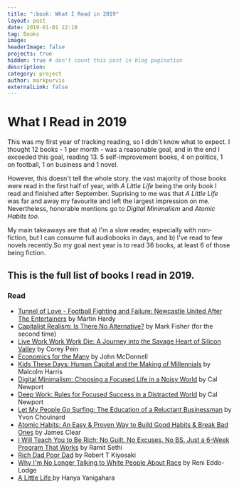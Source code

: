 ```yaml
---
title: ":book: What I Read in 2019"
layout: post
date: 2019-01-01 22:10
tag: Books
image:
headerImage: false
projects: true
hidden: true # don't count this post in blog pagination
description:
category: project
author: markpurvis
externalLink: false
---
```


<h1>What I Read in 2019</h1>

<p>This was my first year of tracking reading, so I didn't know what to expect. I thought 12 books - 1 per month - was a reasonable goal, and in the end I exceeded this goal, reading 13. 5 self-improvement books, 4 on politics, 1 on football, 1 on business and 1 novel.</p>

<p> However, this doesn't tell the whole story. the vast majority of those books were read in the first half of year, with <i> A Little Life </i> being the only book I read and finished after September. Suprising to me was that <i>A Little Life</i> was far and away my favourite and left the largest impression on me. Nevertheless, honorable mentions go to <i>Digital Minimalism</i> and <i>Atomic Habits too</i>.</p>

<p>My main takeaways are that a) I'm a slow reader, especially with non-fiction, but I can consume full audiobooks in days, and b) I've read to few novels recently.So my goal next year is to read 36 books, at least 6 of those being fiction.</p>


<h2>This is the full list of books I read in 2019.</h2>

<h3>Read</h3>
<ul class="read">
	<li><a href="https://www.goodreads.com/book/show/33547365-tunnel-of-love">Tunnel of Love - Football Fighting and Failure: Newcastle United After The Entertainers</a> by Martin Hardy</li>
	<li><a href="https://www.goodreads.com/book/show/6763725-capitalist-realism">Capitalist Realism: Is There No Alternative?</a> by Mark Fisher (for the second time) </li>
	<li><a href="https://www.goodreads.com/book/show/35684687-live-work-work-work-die">Live Work Work Work Die: A Journey into the Savage Heart of Silicon Valley</a> by Corey Pein</li>
	<li><a href="https://www.goodreads.com/book/show/41967145-economics-for-the-many">Economics for the Many</a> by John McDonnell</li>
	<li><a href="https://www.goodreads.com/book/show/34523218-kids-these-days">Kids These Days: Human Capital and the Making of Millennials</a> by Malcolm Harris</li>
	<li><a href="https://www.goodreads.com/book/show/40672036-digital-minimalism">Digital Minimalism: Choosing a Focused Life in a Noisy World</a> by Cal Newport</li>
	<li><a href="https://www.goodreads.com/book/show/25744928-deep-work">Deep Work: Rules for Focused Success in a Distracted World</a> by Cal Newport</li>
	<li><a href="https://www.goodreads.com/book/show/22155.Let_My_People_Go_Surfing">Let My People Go Surfing: The Education of a Reluctant Businessman</a> by Yvon Chouinard</li>
	<li><a href="https://www.goodreads.com/book/show/40121378-atomic-habits">Atomic Habits: An Easy & Proven Way to Build Good Habits & Break Bad Ones</a> by James Clear</li>
	<li><a href="https://www.goodreads.com/book/show/40591670-i-will-teach-you-to-be-rich">I Will Teach You to Be Rich: No Guilt. No Excuses. No BS. Just a 6-Week Program That Works</a> by Ramit Sethi</li>
	<li><a href="https://www.goodreads.com/book/show/46443010-rich-dad-poor-dad">Rich Dad Poor Dad</a> by Robert T Kiyosaki</li>
	<li><a href="https://www.goodreads.com/book/show/33606119-why-i-m-no-longer-talking-to-white-people-about-race">Why I'm No Longer Talking to White People About Race</a> by Reni Eddo-Lodge</li>
	<li><a href="https://www.goodreads.com/book/show/22822858-a-little-life"> A Little Life </a> by Hanya Yanigahara</li>
</ul>
